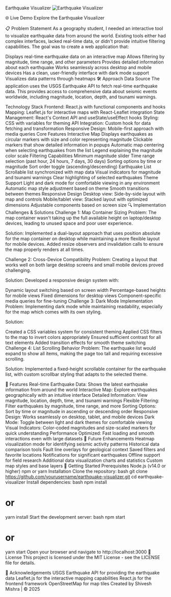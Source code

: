 Earthquake Visualizer
![Earthquake Visualizer](https://via.placeholder.com/1200x600?text=Earthquake+Visualizer)

🌐 Live Demo
Explore the Earthquake Visualizer

📋 Problem Statement
As a geography student, I needed an interactive tool to visualize earthquake data from around the world. Existing tools either had complex interfaces, lacked real-time data, or didn't provide intuitive filtering capabilities. The goal was to create a web application that:

Displays real-time earthquake data on an interactive map
Allows filtering by magnitude, time range, and other parameters
Provides detailed information about each earthquake
Works seamlessly across desktop and mobile devices
Has a clean, user-friendly interface with dark mode support
Visualizes data patterns through heatmaps
🛠️ Approach
Data Source
The application uses the USGS Earthquake API to fetch real-time earthquake data. This provides access to comprehensive data about seismic events worldwide, including magnitude, location, depth, and tsunami warnings.

Technology Stack
Frontend: React.js with functional components and hooks
Mapping: Leaflet.js for interactive maps with React-Leaflet integration
State Management: React's Context API and useState/useEffect hooks
Styling: CSS with variables for theming
API Integration: Custom hook for data fetching and transformation
Responsive Design: Mobile-first approach with media queries
Core Features
Interactive Map
Displays earthquakes as circular markers with size and color representing magnitude
Clickable markers that show detailed information in popups
Automatic map centering when selecting earthquakes from the list
Legend explaining the magnitude color scale
Filtering Capabilities
Minimum magnitude slider
Time range selection (past hour, 24 hours, 7 days, 30 days)
Sorting options by time or magnitude
Sort order toggle (ascending/descending)
Earthquake List
Scrollable list synchronized with map data
Visual indicators for magnitude and tsunami warnings
Clear highlighting of selected earthquakes
Theme Support
Light and dark mode for comfortable viewing in any environment
Automatic map style adjustment based on theme
Smooth transitions between themes
Responsive Design
Desktop view: Side-by-side layout with map and controls
Mobile/tablet view: Stacked layout with optimized dimensions
Adjustable components based on screen size
🔍 Implementation Challenges & Solutions
Challenge 1: Map Container Sizing
Problem: The map container wasn't taking up the full available height on laptop/desktop devices, leading to unused space and poor user experience.

Solution: Implemented a dual-layout approach that uses position absolute for the map container on desktop while maintaining a more flexible layout for mobile devices. Added resize observers and invalidation calls to ensure the map properly renders at all times.

Challenge 2: Cross-Device Compatibility
Problem: Creating a layout that works well on both large desktop screens and small mobile devices proved challenging.

Solution: Developed a responsive design system with:

Dynamic layout switching based on screen width
Percentage-based heights for mobile views
Fixed dimensions for desktop views
Component-specific media queries for fine-tuning
Challenge 3: Dark Mode Implementation
Problem: Implementing dark mode while maintaining readability, especially for the map which comes with its own styling.

Solution:

Created a CSS variables system for consistent theming
Applied CSS filters to the map to invert colors appropriately
Ensured sufficient contrast for all text elements
Added transition effects for smooth theme switching
Challenge 4: List Scrolling Behavior
Problem: The earthquake list would expand to show all items, making the page too tall and requiring excessive scrolling.

Solution: Implemented a fixed-height scrollable container for the earthquake list, with custom scrollbar styling that adapts to the selected theme.

📱 Features
Real-time Earthquake Data: Shows the latest earthquake information from around the world
Interactive Map: Explore earthquakes geographically with an intuitive interface
Detailed Information: View magnitude, location, depth, time, and tsunami warnings
Flexible Filtering: Filter earthquakes by magnitude, time range, and more
Sorting Options: Sort by time or magnitude in ascending or descending order
Responsive Design: Works seamlessly on desktop, tablet, and mobile devices
Dark Mode: Toggle between light and dark themes for comfortable viewing
Visual Indicators: Color-coded magnitudes and size-scaled markers for quick understanding
Performance Optimized: Fast loading and smooth interactions even with large datasets
🔮 Future Enhancements
Heatmap visualization mode for identifying seismic activity patterns
Historical data comparison tools
Fault line overlays for geological context
Saved filters and favorite locations
Notifications for significant earthquakes
Offline support for field research
Additional data visualization charts and statistics
Custom map styles and base layers
🚀 Getting Started
Prerequisites
Node.js (v14.0 or higher)
npm or yarn
Installation
Clone the repository:
bash
git clone https://github.com/yourusername/earthquake-visualizer.git
cd earthquake-visualizer
Install dependencies:
bash
npm install
# or
yarn install
Start the development server:
bash
npm start
# or
yarn start
Open your browser and navigate to http://localhost:3000
📄 License
This project is licensed under the MIT License - see the LICENSE file for details.

🙏 Acknowledgements
USGS Earthquake API for providing the earthquake data
Leaflet.js for the interactive mapping capabilities
React.js for the frontend framework
OpenStreetMap for map tiles
Created by Shivesh Mishra | © 2025
